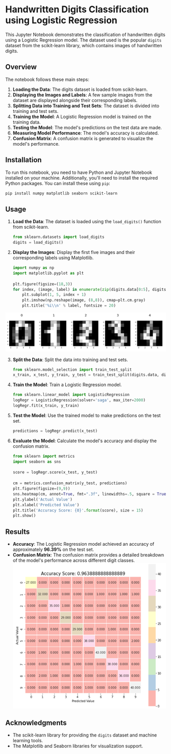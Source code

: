 
# Handwritten Digits Classification using Logistic Regression

This Jupyter Notebook demonstrates the classification of handwritten digits using a Logistic Regression model. The dataset used is the popular `digits` dataset from the scikit-learn library, which contains images of handwritten digits.

## Overview

The notebook follows these main steps:

1. **Loading the Data**: The digits dataset is loaded from scikit-learn.
2. **Displaying the Images and Labels**: A few sample images from the dataset are displayed alongside their corresponding labels.
3. **Splitting Data into Training and Test Sets**: The dataset is divided into training and test sets.
4. **Training the Model**: A Logistic Regression model is trained on the training data.
5. **Testing the Model**: The model's predictions on the test data are made.
6. **Measuring Model Performance**: The model's accuracy is calculated.
7. **Confusion Matrix**: A confusion matrix is generated to visualize the model's performance.

## Installation

To run this notebook, you need to have Python and Jupyter Notebook installed on your machine. Additionally, you'll need to install the required Python packages. You can install these using `pip`:

```bash
pip install numpy matplotlib seaborn scikit-learn
```

## Usage

1. **Load the Data**: The dataset is loaded using the `load_digits()` function from scikit-learn.

    ```python
    from sklearn.datasets import load_digits
    digits = load_digits()
    ```

2. **Display the Images**: Display the first five images and their corresponding labels using Matplotlib.

    ```python
    import numpy as np 
    import matplotlib.pyplot as plt

    plt.figure(figsize=(18,3))
    for index, (image, label) in enumerate(zip(digits.data[0:5], digits.target[0:5])):
        plt.subplot(1, 5, index + 1)
        plt.imshow(np.reshape(image, (8,8)), cmap=plt.cm.gray)
        plt.title('%i\\n' % label, fontsize = 20)
    ```
![digits dataset](outputs/hwdlr-1.png)

3. **Split the Data**: Split the data into training and test sets.

    ```python
    from sklearn.model_selection import train_test_split
    x_train, x_test, y_train, y_test = train_test_split(digits.data, digits.target, test_size=0.2, random_state=0)
    ```

4. **Train the Model**: Train a Logistic Regression model.

    ```python
    from sklearn.linear_model import LogisticRegression
    logRegr = LogisticRegression(solver='saga', max_iter=2000)
    logRegr.fit(x_train, y_train)
    ```

5. **Test the Model**: Use the trained model to make predictions on the test set.

    ```python
    predictions = logRegr.predict(x_test)
    ```

6. **Evaluate the Model**: Calculate the model's accuracy and display the confusion matrix.

    ```python
    from sklearn import metrics
    import seaborn as sns

    score = logRegr.score(x_test, y_test)

    cm = metrics.confusion_matrix(y_test, predictions)
    plt.figure(figsize=(9,9))
    sns.heatmap(cm, annot=True, fmt=".3f", linewidths=.5, square = True, cmap = 'Pastel1')
    plt.ylabel('Actual Value')
    plt.xlabel('Predicted Value')
    plt.title('Accuracy Score: {0}'.format(score), size = 15)
    plt.show()
    ```

## Results

- **Accuracy**: The Logistic Regression model achieved an accuracy of approximately **96.39%** on the test set.
- **Confusion Matrix**: The confusion matrix provides a detailed breakdown of the model's performance across different digit classes.
![digits dataset](outputs/hwdlr-2.png)

## Acknowledgments

- The scikit-learn library for providing the `digits` dataset and machine learning tools.
- The Matplotlib and Seaborn libraries for visualization support.

